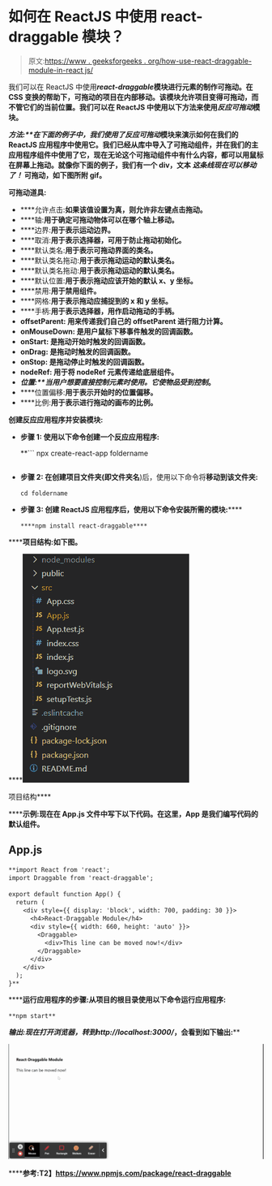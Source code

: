 # 如何在 ReactJS 中使用 react-draggable 模块？

> 原文:[https://www . geeksforgeeks . org/how-use-react-draggable-module-in-react js/](https://www.geeksforgeeks.org/how-to-use-react-draggable-module-in-reactjs/)

我们可以在 ReactJS 中使用*****react-draggable***模块进行元素的制作可拖动。在 CSS 变换的帮助下，可拖动的项目在内部移动。该模块允许项目变得可拖动，而不管它们的当前位置。我们可以在 ReactJS 中使用以下方法来使用*反应可拖动*模块。**

****方法:**在下面的例子中，我们使用了*反应可拖动*模块来演示如何在我们的 ReactJS 应用程序中使用它。我们已经从库中导入了可拖动组件，并在我们的主应用程序组件中使用了它，现在无论这个可拖动组件中有什么内容，都可以用鼠标在屏幕上拖动。就像你下面的例子，我们有一个 div，文本 ***这条线现在可以移动了！*** 可拖动，如下图所附 gif。**

****可拖动道具:****

*   ****允许点击:**如果该值设置为真，则允许非左键点击拖动。**
*   ****轴:**用于确定可拖动物体可以在哪个轴上移动。**
*   ****边界:**用于表示运动边界。**
*   ****取消:**用于表示选择器，可用于防止拖动初始化。**
*   ****默认类名:**用于表示可拖动界面的类名。**
*   ****默认类名拖动:**用于表示拖动运动的默认类名。**
*   ****默认类名拖动:**用于表示拖动运动的默认类名。**
*   ****默认位置:**用于表示拖动应该开始的默认 x、y 坐标。**
*   ****禁用:**用于禁用组件。**
*   ****网格:**用于表示拖动应捕捉到的 x 和 y 坐标。**
*   ****手柄:**用于表示选择器，用作启动拖动的手柄。**
*   ****offsetParent:** 用来传递我们自己的 offsetParent 进行阻力计算。**
*   ****onMouseDown:** 是用户鼠标下移事件触发的回调函数。**
*   ****onStart:** 是拖动开始时触发的回调函数。**
*   ****onDrag:** 是拖动时触发的回调函数。**
*   ****onStop:** 是拖动停止时触发的回调函数。**
*   ****nodeRef:** 用于将 nodeRef 元素传递给底层组件。**
*   ****位置:**当用户想要直接控制元素时使用。它使物品*受到控制*。**
*   ****位置偏移:**用于表示开始时的位置偏移。**
*   ****比例:**用于表示进行拖动的画布的比例。**

****创建反应应用程序并安装模块:****

*   ****步骤 1:** 使用以下命令创建一个反应应用程序:**

     **```
    npx create-react-app foldername
    ```** 
*   ****步骤 2:** 在创建项目文件夹(即文件夹名**)后，使用以下命令将**移动到该文件夹:**

    ```
    cd foldername
    ```

*   ****步骤 3:** 创建 ReactJS 应用程序后，使用以下命令安装所需的****模块:******

    ```
    ****npm install react-draggable****
    ```

********项目结构:**如下图。******

****![](img/f04ae0d8b722a9fff0bd9bd138b29c23.png)

项目结构**** 

******示例:**现在在 **App.js** 文件中写下以下代码。在这里，App 是我们编写代码的默认组件。****

## ****App.js****

```
**import React from 'react';
import Draggable from 'react-draggable';

export default function App() {
  return (
    <div style={{ display: 'block', width: 700, padding: 30 }}>
      <h4>React-Draggable Module</h4>
      <div style={{ width: 660, height: 'auto' }}>
        <Draggable>
          <div>This line can be moved now!</div>
        </Draggable>
      </div>
    </div>
  );
}**
```

******运行应用程序的步骤:**从项目的根目录使用以下命令运行应用程序:****

```
**npm start**
```

******输出:**现在打开浏览器，转到***http://localhost:3000/***，会看到如下输出:****

****![](img/ae6339efbc4993b5e722e0f7c59215e3.png)****

******参考:**T2】https://www.npmjs.com/package/react-draggable****
